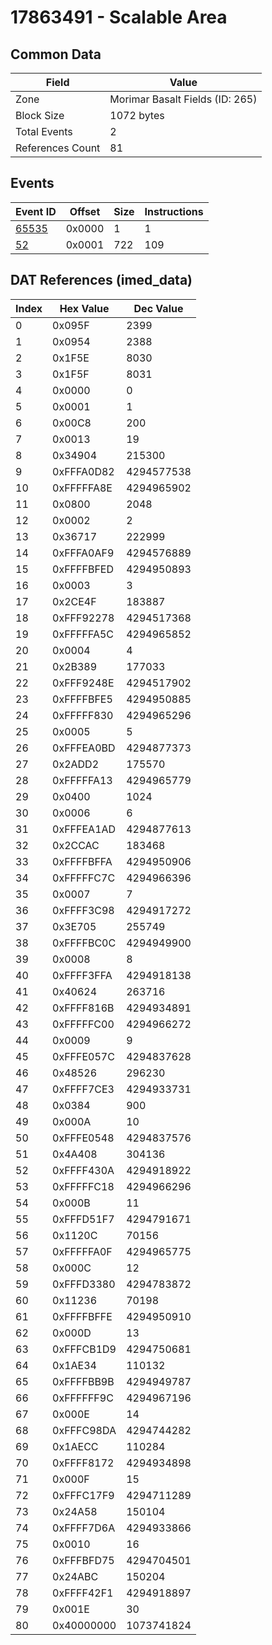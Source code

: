 # 17863491 - Scalable Area

## Common Data

| Field            | Value                           |
|------------------|---------------------------------|
| Zone             | Morimar Basalt Fields (ID: 265) |
| Block Size       | 1072 bytes                      |
| Total Events     | 2                               |
| References Count | 81                              |

## Events

| Event ID            | Offset   |   Size |   Instructions |
|---------------------|----------|--------|----------------|
| [65535](./65535.md) | 0x0000   |      1 |              1 |
| [52](./52.md)       | 0x0001   |    722 |            109 |

## DAT References (imed_data)

|   Index | Hex Value   |   Dec Value |
|---------|-------------|-------------|
|       0 | 0x095F      |        2399 |
|       1 | 0x0954      |        2388 |
|       2 | 0x1F5E      |        8030 |
|       3 | 0x1F5F      |        8031 |
|       4 | 0x0000      |           0 |
|       5 | 0x0001      |           1 |
|       6 | 0x00C8      |         200 |
|       7 | 0x0013      |          19 |
|       8 | 0x34904     |      215300 |
|       9 | 0xFFFA0D82  |  4294577538 |
|      10 | 0xFFFFFA8E  |  4294965902 |
|      11 | 0x0800      |        2048 |
|      12 | 0x0002      |           2 |
|      13 | 0x36717     |      222999 |
|      14 | 0xFFFA0AF9  |  4294576889 |
|      15 | 0xFFFFBFED  |  4294950893 |
|      16 | 0x0003      |           3 |
|      17 | 0x2CE4F     |      183887 |
|      18 | 0xFFF92278  |  4294517368 |
|      19 | 0xFFFFFA5C  |  4294965852 |
|      20 | 0x0004      |           4 |
|      21 | 0x2B389     |      177033 |
|      22 | 0xFFF9248E  |  4294517902 |
|      23 | 0xFFFFBFE5  |  4294950885 |
|      24 | 0xFFFFF830  |  4294965296 |
|      25 | 0x0005      |           5 |
|      26 | 0xFFFEA0BD  |  4294877373 |
|      27 | 0x2ADD2     |      175570 |
|      28 | 0xFFFFFA13  |  4294965779 |
|      29 | 0x0400      |        1024 |
|      30 | 0x0006      |           6 |
|      31 | 0xFFFEA1AD  |  4294877613 |
|      32 | 0x2CCAC     |      183468 |
|      33 | 0xFFFFBFFA  |  4294950906 |
|      34 | 0xFFFFFC7C  |  4294966396 |
|      35 | 0x0007      |           7 |
|      36 | 0xFFFF3C98  |  4294917272 |
|      37 | 0x3E705     |      255749 |
|      38 | 0xFFFFBC0C  |  4294949900 |
|      39 | 0x0008      |           8 |
|      40 | 0xFFFF3FFA  |  4294918138 |
|      41 | 0x40624     |      263716 |
|      42 | 0xFFFF816B  |  4294934891 |
|      43 | 0xFFFFFC00  |  4294966272 |
|      44 | 0x0009      |           9 |
|      45 | 0xFFFE057C  |  4294837628 |
|      46 | 0x48526     |      296230 |
|      47 | 0xFFFF7CE3  |  4294933731 |
|      48 | 0x0384      |         900 |
|      49 | 0x000A      |          10 |
|      50 | 0xFFFE0548  |  4294837576 |
|      51 | 0x4A408     |      304136 |
|      52 | 0xFFFF430A  |  4294918922 |
|      53 | 0xFFFFFC18  |  4294966296 |
|      54 | 0x000B      |          11 |
|      55 | 0xFFFD51F7  |  4294791671 |
|      56 | 0x1120C     |       70156 |
|      57 | 0xFFFFFA0F  |  4294965775 |
|      58 | 0x000C      |          12 |
|      59 | 0xFFFD3380  |  4294783872 |
|      60 | 0x11236     |       70198 |
|      61 | 0xFFFFBFFE  |  4294950910 |
|      62 | 0x000D      |          13 |
|      63 | 0xFFFCB1D9  |  4294750681 |
|      64 | 0x1AE34     |      110132 |
|      65 | 0xFFFFBB9B  |  4294949787 |
|      66 | 0xFFFFFF9C  |  4294967196 |
|      67 | 0x000E      |          14 |
|      68 | 0xFFFC98DA  |  4294744282 |
|      69 | 0x1AECC     |      110284 |
|      70 | 0xFFFF8172  |  4294934898 |
|      71 | 0x000F      |          15 |
|      72 | 0xFFFC17F9  |  4294711289 |
|      73 | 0x24A58     |      150104 |
|      74 | 0xFFFF7D6A  |  4294933866 |
|      75 | 0x0010      |          16 |
|      76 | 0xFFFBFD75  |  4294704501 |
|      77 | 0x24ABC     |      150204 |
|      78 | 0xFFFF42F1  |  4294918897 |
|      79 | 0x001E      |          30 |
|      80 | 0x40000000  |  1073741824 |
